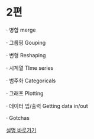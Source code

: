 # 2편

· 병합 merge

· 그룹핑 Gouping

· 변형 Reshaping

· 시계열 TIme series

· 범주화 Categoricals

· 그래프 Plotting

· 데이터 입/출력 Getting data in/out

· Gotchas

[설명 바로가기](https://blog.naver.com/pjt3591oo/221903685947)